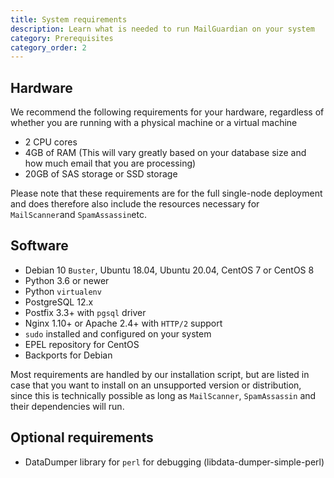 ```yaml
---
title: System requirements
description: Learn what is needed to run MailGuardian on your system
category: Prerequisites
category_order: 2
---
```

## Hardware

We recommend the following requirements for your hardware, regardless of whether you are running with a physical machine or a virtual machine

- 2 CPU cores
- 4GB of RAM (This will vary greatly based on your database size and how much email that you are processing)
- 20GB of SAS storage or SSD storage

Please note that these requirements are for the full single-node deployment and does therefore also include the resources necessary for `MailScanner`and `SpamAssassin`etc.

## Software

- Debian 10 `Buster`, Ubuntu 18.04, Ubuntu 20.04, CentOS 7 or CentOS 8
- Python 3.6 or newer
- Python `virtualenv`
- PostgreSQL 12.x
- Postfix 3.3+ with `pgsql` driver
- Nginx 1.10+ or Apache 2.4+ with `HTTP/2` support
- `sudo` installed and configured on your system
- EPEL repository for CentOS
- Backports for Debian

Most requirements are handled by our installation script, but are listed in case that you want to install on an unsupported version or distribution, since this is technically possible as long as `MailScanner`, `SpamAssassin` and their dependencies will run.

## Optional requirements

- DataDumper library for `perl` for debugging (libdata-dumper-simple-perl)